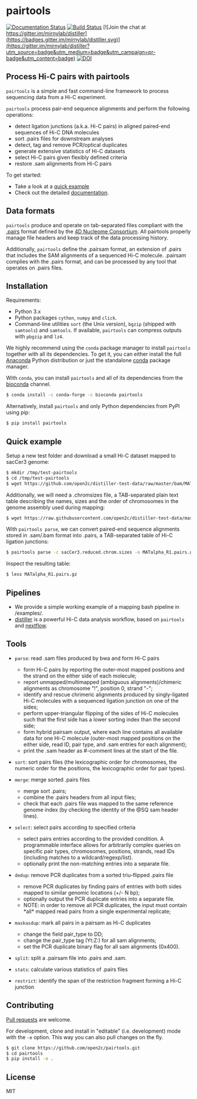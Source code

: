 # pairtools

[![Documentation Status](https://readthedocs.org/projects/pairtools/badge/?version=latest)](http://pairtools.readthedocs.org/en/latest/)
[![Build Status](https://travis-ci.org/mirnylab/pairtools.svg?branch=master)](https://travis-ci.org/mirnylab/pairtools)
[![Join the chat at https://gitter.im/mirnylab/distiller](https://badges.gitter.im/mirnylab/distiller.svg)](https://gitter.im/mirnylab/distiller?utm_source=badge&utm_medium=badge&utm_campaign=pr-badge&utm_content=badge)
[![DOI](https://zenodo.org/badge/DOI/10.5281/zenodo.1490831.svg)](https://doi.org/10.5281/zenodo.1490831)

## Process Hi-C pairs with pairtools

`pairtools` is a simple and fast command-line framework to process sequencing
data from a Hi-C experiment.

`pairtools` process pair-end sequence alignments and perform the following
operations:

- detect ligation junctions (a.k.a. Hi-C pairs) in aligned paired-end sequences of Hi-C DNA molecules
- sort .pairs files for downstream analyses
- detect, tag and remove PCR/optical duplicates 
- generate extensive statistics of Hi-C datasets
- select Hi-C pairs given flexibly defined criteria
- restore .sam alignments from Hi-C pairs

To get started:
- Take a look at a [quick example](https://github.com/open2c/pairtools#quick-example)
- Check out the detailed [documentation](http://pairtools.readthedocs.io).

## Data formats

`pairtools` produce and operate on tab-separated files compliant with the
[.pairs](https://github.com/4dn-dcic/pairix/blob/master/pairs_format_specification.md) 
format defined by the [4D Nucleome Consortium](https://www.4dnucleome.org/). All
pairtools properly manage file headers and keep track of the data
processing history.

Additionally, `pairtools` define the .pairsam format, an extension of .pairs that includes the SAM alignments 
of a sequenced Hi-C molecule. .pairsam complies with the .pairs format, and can be processed by any tool that
operates on .pairs files.

## Installation

Requirements:

- Python 3.x
- Python packages `cython`, `numpy` and `click`.
- Command-line utilities `sort` (the Unix version), `bgzip` (shipped with `samtools`)  and `samtools`. If available, `pairtools` can compress outputs with `pbgzip` and `lz4`.

We highly recommend using the `conda` package manager to install `pairtools` together with all its dependencies. To get it, you can either install the full [Anaconda](https://www.continuum.io/downloads) Python distribution or just the standalone [conda](http://conda.pydata.org/miniconda.html) package manager.

With `conda`, you can install `pairtools` and all of its dependencies from the [bioconda](https://bioconda.github.io/index.html) channel.
```sh
$ conda install -c conda-forge -c bioconda pairtools
```

Alternatively, install `pairtools` and only Python dependencies from PyPI using pip:
```sh
$ pip install pairtools
```

## Quick example

Setup a new test folder and download a small Hi-C dataset mapped to sacCer3 genome:
```bash
$ mkdir /tmp/test-pairtools
$ cd /tmp/test-pairtools
$ wget https://github.com/open2c/distiller-test-data/raw/master/bam/MATalpha_R1.bam
```

Additionally, we will need a .chromsizes file, a TAB-separated plain text table describing the names, sizes and the order of chromosomes in the genome assembly used during mapping:
```bash
$ wget https://raw.githubusercontent.com/open2c/distiller-test-data/master/genome/sacCer3.reduced.chrom.sizes
```

With `pairtools parse`, we can convert paired-end sequence alignments stored in .sam/.bam format into .pairs, a TAB-separated table of Hi-C ligation junctions:

```bash
$ pairtools parse -c sacCer3.reduced.chrom.sizes -o MATalpha_R1.pairs.gz --drop-sam MATalpha_R1.bam 
```

Inspect the resulting table:

```bash
$ less MATalpha_R1.pairs.gz
```

## Pipelines

- We provide a simple working example of a mapping bash pipeline in /examples/.
- [distiller](https://github.com/open2c/distiller-nf) is a powerful
Hi-C data analysis workflow, based on `pairtools` and [nextflow](https://www.nextflow.io/).


## Tools

- `parse`: read .sam files produced by bwa and form Hi-C pairs
    - form Hi-C pairs by reporting the outer-most mapped positions and the strand
    on the either side of each molecule;
    - report unmapped/multimapped (ambiguous alignments)/chimeric alignments as
    chromosome "!", position 0, strand "-";
    - identify and rescue chrimeric alignments produced by singly-ligated Hi-C 
    molecules with a sequenced ligation junction on one of the sides;
    - perform upper-triangular flipping of the sides of Hi-C molecules 
    such that the first side has a lower sorting index than the second side;
    - form hybrid pairsam output, where each line contains all available data 
    for one Hi-C molecule (outer-most mapped positions on the either side, 
    read ID, pair type, and .sam entries for each alignment);
    - print the .sam header as #-comment lines at the start of the file.

- `sort`: sort pairs files (the lexicographic order for chromosomes, 
    the numeric order for the positions, the lexicographic order for pair types).

- `merge`: merge sorted .pairs files
    - merge sort .pairs;
    - combine the .pairs headers from all input files;
    - check that each .pairs file was mapped to the same reference genome index 
    (by checking the identity of the @SQ sam header lines).

- `select`: select pairs according to specified criteria
    - select pairs entries according to the provided condition. A programmable
    interface allows for arbitrarily complex queries on specific pair types, 
    chromosomes, positions, strands, read IDs (including matches to a
    wildcard/regexp/list).
    - optionally print the non-matching entries into a separate file.

- `dedup`: remove PCR duplicates from a sorted triu-flipped .pairs file
    - remove PCR duplicates by finding pairs of entries with both sides mapped
    to similar genomic locations (+/- N bp);
    - optionally output the PCR duplicate entries into a separate file.
    - NOTE: in order to remove all PCR duplicates, the input must contain \*all\* 
      mapped read pairs from a single experimental replicate;

- `maskasdup`: mark all pairs in a pairsam as Hi-C duplicates
    - change the field pair_type to DD;
    - change the pair_type tag (Yt:Z:) for all sam alignments;
    - set the PCR duplicate binary flag for all sam alignments (0x400).

- `split`: split a .pairsam file into .pairs and .sam.

- `stats`: calculate various statistics of .pairs files

- `restrict`: identify the span of the restriction fragment forming a Hi-C junction

## Contributing

[Pull requests](https://akrabat.com/the-beginners-guide-to-contributing-to-a-github-project/) are welcome.

For development, clone and install in "editable" (i.e. development) mode with the `-e` option. This way you can also pull changes on the fly.
```sh
$ git clone https://github.com/open2c/pairtools.git
$ cd pairtools
$ pip install -e .
```

## License

MIT
